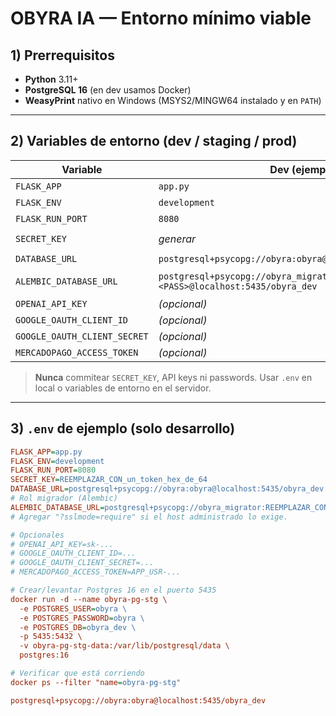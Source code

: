# OBYRA IA — Entorno mínimo viable

## 1) Prerrequisitos
- **Python** 3.11+
- **PostgreSQL 16** (en dev usamos Docker)
- **WeasyPrint** nativo en Windows (MSYS2/MINGW64 instalado y en `PATH`)

---

## 2) Variables de entorno (dev / staging / prod)

| Variable                      | Dev (ejemplo)                                                | Staging/Prod (formato)                        | Notas                                               |
|------------------------------|--------------------------------------------------------------|-----------------------------------------------|-----------------------------------------------------|
| `FLASK_APP`                  | `app.py`                                                     | `app.py`                                      | Módulo principal                                    |
| `FLASK_ENV`                  | `development`                                                | `production`                                  | En prod, sin debugger                               |
| `FLASK_RUN_PORT`             | `8080`                                                       | *a definir*                                   | Puerto HTTP                                         |
| `SECRET_KEY`                 | *generar*                                                    | *generar*                                     | `python -c "import secrets; print(secrets.token_hex(32))"` |
| `DATABASE_URL`               | `postgresql+psycopg://obyra:obyra@localhost:5435/obyra_dev` | `postgresql+psycopg://USER:PASS@HOST:PORT/DB` | Usa Psycopg v3                                      |
| `ALEMBIC_DATABASE_URL`       | `postgresql+psycopg://obyra_migrator:<PASS>@localhost:5435/obyra_dev` | `postgresql+psycopg://obyra_migrator:<PASS>@HOST:PORT/DB` | Rol dedicado para migraciones Alembic                |
| `OPENAI_API_KEY`             | *(opcional)*                                                 | `sk-…`                                        | Para calculadora IA                                 |
| `GOOGLE_OAUTH_CLIENT_ID`     | *(opcional)*                                                 | `…apps.googleusercontent.com`                 | Login con Google                                    |
| `GOOGLE_OAUTH_CLIENT_SECRET` | *(opcional)*                                                 | `…`                                           |                                                     |
| `MERCADOPAGO_ACCESS_TOKEN`   | *(opcional)*                                                 | `APP_USR-…`                                   | Marketplace                                         |

> **Nunca** commitear `SECRET_KEY`, API keys ni passwords. Usar `.env` en local o variables de entorno en el servidor.

---

## 3) `.env` de ejemplo (solo desarrollo)

```ini
FLASK_APP=app.py
FLASK_ENV=development
FLASK_RUN_PORT=8080
SECRET_KEY=REEMPLAZAR_CON_un_token_hex_de_64
DATABASE_URL=postgresql+psycopg://obyra:obyra@localhost:5435/obyra_dev
# Rol migrador (Alembic)
ALEMBIC_DATABASE_URL=postgresql+psycopg://obyra_migrator:REEMPLAZAR_CONTRASENA@localhost:5435/obyra_dev
# Agregar "?sslmode=require" si el host administrado lo exige.

# Opcionales
# OPENAI_API_KEY=sk-...
# GOOGLE_OAUTH_CLIENT_ID=...
# GOOGLE_OAUTH_CLIENT_SECRET=...
# MERCADOPAGO_ACCESS_TOKEN=APP_USR-...

# Crear/levantar Postgres 16 en el puerto 5435
docker run -d --name obyra-pg-stg \
  -e POSTGRES_USER=obyra \
  -e POSTGRES_PASSWORD=obyra \
  -e POSTGRES_DB=obyra_dev \
  -p 5435:5432 \
  -v obyra-pg-stg-data:/var/lib/postgresql/data \
  postgres:16

# Verificar que está corriendo
docker ps --filter "name=obyra-pg-stg"

postgresql+psycopg://obyra:obyra@localhost:5435/obyra_dev
```
